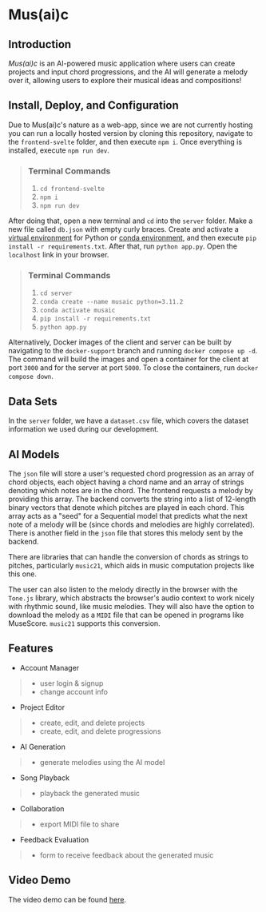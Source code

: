 # Mus(ai)c

## Introduction

_Mus(ai)c_ is an AI-powered music application where users can create projects and input chord progressions, and the AI will generate a melody over it, allowing users to explore their musical ideas and compositions!

## Install, Deploy, and Configuration

Due to Mus(ai)c's nature as a web-app, since we are not currently hosting you can run a locally hosted version by cloning this repository, navigate to the `frontend-svelte` folder, and then execute `npm i`. Once everything is installed, execute `npm run dev`.

> ### Terminal Commands
> 1. `cd frontend-svelte`
> 2. `npm i`
> 3. `npm run dev`

After doing that, open a new terminal and `cd` into the `server` folder. Make a new file called `db.json` with empty curly braces. Create and activate a [virtual environment](https://python.land/virtual-environments/virtualenv) for Python or [conda environment](https://docs.conda.io/projects/conda/en/latest/user-guide/tasks/manage-environments.html), and then execute `pip install -r requirements.txt`. After that, run `python app.py`. Open the `localhost` link in your browser.

> ### Terminal Commands
> 1. `cd server`
> 2. `conda create --name musaic python=3.11.2`
> 3. `conda activate musaic`
> 4. `pip install -r requirements.txt`
> 5. `python app.py`

Alternatively, Docker images of the client and server can be built by navigating to the `docker-support` branch and running `docker compose up -d`. The command will build the images and open a container for the client at port `3000` and for the server at port `5000`. To close the containers, run `docker compose down`.

<!-- ## Configuration (?) -->

## Data Sets

In the `server` folder, we have a `dataset.csv` file, which covers the dataset information we used during our development.

## AI Models

The `json` file will store a user's requested chord progression as an array of chord objects, each object having a chord name and an array of strings denoting which notes are in the chord. The frontend requests a melody by providing this array. The backend converts the string into a list of 12-length binary vectors that denote which pitches are played in each chord. This array acts as a "seed" for a Sequential model that predicts what the next note of a melody will be (since chords and melodies are highly correlated). There is another field in the `json` file that stores this melody sent by the backend.

There are libraries that can handle the conversion of chords as strings to pitches, particularly `music21`, which aids in music computation projects like this one.

The user can also listen to the melody directly in the browser with the `Tone.js` library, which abstracts the browser's audio context to work nicely with rhythmic sound, like music melodies. They will also have the option to download the melody as a `MIDI` file that can be opened in programs like MuseScore. `music21` supports this conversion.

## Features
- Account Manager
> - user login & signup
> - change account info
- Project Editor
> - create, edit, and delete projects
> - create, edit, and delete progressions
- AI Generation
> - generate melodies using the AI model
- Song Playback
> - playback the generated music
- Collaboration
> - export MIDI file to share
- Feedback Evaluation
> - form to receive feedback about the generated music

## Video Demo

The video demo can be found [here](https://drive.google.com/file/d/1wzi8RJk6yEK0xowyPAbia3wUO4ZpguAc/view?usp=sharing).
